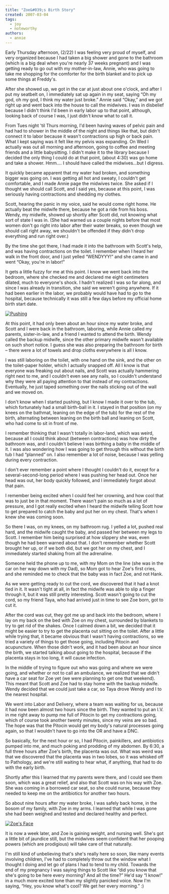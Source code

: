 ```yaml
---
title: "Zoe&#039;s Birth Story"
created: 2007-03-04
tags:
  - joy
  - noteworthy
authors:
  - annie
---
```


Early Thursday afternoon, (2/22) I was feeling very proud of myself, and very organized because I had taken a big shower and gone to the bathroom (which is a big deal when you're nearly 37 weeks pregnant) and I was getting ready to go out with my mother-in-law, Annie, who was going to take me shopping for the comforter for the birth blanket and to pick up some things at Freddy's.

After she showed up, we got in the car at just about one o'clock, and after I put my seatbelt on, I immediately sat up again in my seat, saying “Oh my god, oh my god, I think my water just broke.” Annie said “Okay,” and we got right up and went back into the house to call the midwives. I was in disbelief because I didn't think I'd been in early labor up to that point, although, looking back of course I was, I just didn't know what to call it.

From Tues night 'til Thurs morning, I'd been having waves of pelvic pain and had had to shower in the middle of the night and things like that, but didn't connect it to labor because it wasn't contractions up high or back pain. What I kept saying was it felt like my pelvis was expanding. On Wed I actually was out all morning and afternoon, going to coffee and meeting friends and a little babysitting. I didn't make it to the library because I decided the only thing I could do at that point, (about 4:30) was go home and take a shower. Hmm.... I should have called the midwives...but I digress.

It quickly became apparent that my water had broken, and something bigger was going on. I was getting all hot and sweaty, I couldn't get comfortable, and I made Annie page the midwives twice. She asked if I thought we should call Scott, and I said yes, because at this point, I was seriously having contractions and shedding my clothes.

Scott, hearing the panic in my voice, said he would come right home. He actually beat the midwife there, because he got a ride from his boss. Wendy, my midwife, showed up shortly after Scott did, not knowing what sort of state I was in. (She had warned us a couple nights before that most women don't go right into labor after their water breaks, so even though we should call right away, we shouldn't be offended if they didn't drop everything and run right over.)

By the time she got there, I had made it into the bathroom with Scott's help, and was having contractions on the toilet. I remember when I heard her walk in the front door, and I just yelled “WENDYYY!” and she came in and went “Okay, you're in labor!”

It gets a little fuzzy for me at this point. I know we went back into the bedroom, where she checked me and declared me eight centimeters dilated, much to everyone's shock. I hadn't realized I was so far along, and since I was already in transition, she said we weren't going anywhere. If it had been earlier in the labor, we probably would have had to go to the hospital, because technically it was still a few days before my official home birth start date.

[![Pushing](/images/399494388_18f998fac1.jpg)](http://www.flickr.com/photos/spaceninja/399494388/)

At this point, it had only been about an hour since my water broke, and Scott and I were back in the bathroom, laboring, while Annie called my parents, sister-in-law, and a friend I wanted to attend the birth. Wendy called the backup midwife, since the other primary midwife wasn't available on such short notice. I guess she was also preparing the bathroom for birth – there were a lot of towels and drop cloths everywhere is all I know.

I was still laboring on the toilet, with one hand on the sink, and the other on the toilet-paper holder, which I actually snapped off. All I know is that everyone was freaking out about nails, and Scott was actually hammering right next to me, and I couldn't even see any nails, so I couldn't understand why they were all paying attention to that instead of my contractions. Eventually, he just taped something over the nails sticking out of the wall and we moved on.

I don't know when I started pushing, but I know I made it over to the tub, which fortunately had a small birth-ball in it. I stayed in that position (on my knees on the bathmat, leaning on the edge of the tub) for the rest of the birth, alternating between leaning on the birth ball and leaning on Scott, who had come to sit in front of me.

I remember thinking that I wasn't totally in labor-land, which was weird, because all I could think about (between contractions) was how dirty the bathroom was, and I couldn't believe I was birthing a baby in the middle of it. I was also wondering how I was going to get through this without the birth tub I had “planned” on. I also remember a lot of noise, because I was yelling during every contraction.

I don't ever remember a point where I thought I couldn't do it, except for a several-second-long period where I was pushing her head out. Once her head was out, her body quickly followed, and I immediately forgot about that pain.

I remember being excited when I could feel her crowning, and how cool that was to just be in that moment. There wasn't pain so much as a lot of pressure, and I got really excited when I heard the midwife telling Scott how to get prepared to catch the baby and put her on my chest. That's when I knew she was coming soon.

So there I was, on my knees, on my bathroom rug. I yelled a lot, pushed real hard, and the midwife caught the baby, and passed her between my legs to Scott. I remember him being surprised at how slippery she was, even though he had been warned about that. I don't remember whether Scott brought her up, or if we both did, but we got her on my chest, and I immediately started shaking from all the adrenaline.

Someone held the phone up to me, with my Mom on the line (she was in the car on her way down with my Dad), so Mom got to hear Zoe's first cries, and she reminded me to check that the baby was in fact Zoe, and not Hank.

As we were getting ready to cut the cord, we discovered that it had a knot tied in it. It wasn't tight at all, in fact the midwife was able to slip a finger through it, but it was still pretty interesting. Scott wasn't going to cut the cord, so my friend Taya, who had arrived just in time to see Zoe born, got to cut it.

After the cord was cut, they got me up and back into the bedroom, where I lay on my back on the bed with Zoe on my chest, surrounded by blankets to try to get rid of the shakes. Once I calmed down a bit, we decided that it might be easier to try to get the placenta out sitting on the toilet. After a little while trying that, it became obvious that I wasn't having contractions, so we tried a variety of things to get those going, including Pitocin and acupuncture. When those didn't work, and it had been about an hour since the birth, we started talking about going to the hospital, because if the placenta stays in too long, it will cause infection.

In the middle of trying to figure out who was going and where we were going, and whether or not to call an ambulance, we realized that we didn't have a car seat for Zoe yet (we were planning to get one that weekend). This meant that Scott and Zoe had to stay home with the backup midwife. Wendy decided that we could just take a car, so Taya drove Wendy and I to the nearest hospital.

We went into Labor and Delivery, where a team was waiting for us, because it had now been almost two hours since the birth. They wanted to put an I.V. in me right away to pump me full of Pitocin to get my contractions going, which of course took another twenty minutes, since my veins are so bad. The hope was that the Pitocin would get my body's natural processes going again, so that I wouldn't have to go into the OR and have a DNC.

So basically, for the next hour or so, I had Pitocin, painkillers, and antibiotics pumped into me, and much poking and prodding of my abdomen. By 6:30, a full three hours after Zoe's birth, the placenta was out. What was weird was that we discovered that the placenta was in two lobes, so it was whisked off to Pathology, and we're still waiting to hear what, if anything, that had to do with the early birth.

Shortly after this I learned that my parents were there, and I could see them soon, which was a great relief, and also that Scott was on his way with Zoe. She was coming in a borrowed car seat, so she could nurse, because they needed to keep me on the antibiotics for another two hours.

So about nine hours after my water broke, I was safely back home, in the bosom of my family, with Zoe in my arms. I learned that while I was gone she had been weighed and tested and declared healthy and perfect.

[![Zoe's Face](/images/406481619_5579d83fd2.jpg)](http://www.flickr.com/photos/spaceninja/406481619/)

It is now a week later, and Zoe is gaining weight, and nursing well. She's got a little bit of jaundice still, but the midwives seem confident that her pooping powers (which are prodigious) will take care of that naturally.

I'm still kind of unbelieving that's she's really here so soon, like many events involving children, I've had to completely throw out the window what I thought I doing and let go of plans I had to tend to my child. Towards the end of my pregnancy I was saying things to Scott like “did you know that she's going to be here every morning? And all the time?” He'd say “I know!” in a much more excited tone than my slightly panicked voice. Now I'm saying, “Hey, you know what's cool? We get her every morning.” :)

